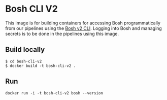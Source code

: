 # Bosh CLI V2

This image is for building containers for accessing Bosh programmatically from our pipelines using the [Bosh v2 CLI](https://bosh.io/docs/cli-v2.html). Logging into Bosh and managing secrets is to be done in the pipelines using this image.

## Build locally

```
$ cd bosh-cli-v2
$ docker build -t bosh-cli-v2 .
```

## Run


```
docker run -i -t bosh-cli-v2 bosh --version
```